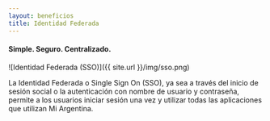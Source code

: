 ```yaml
---
layout: beneficios
title: Identidad Federada
---
```


#### Simple. Seguro. Centralizado.

![Identidad Federada (SSO)]({{ site.url }}/img/sso.png)

La Identidad Federada o Single Sign On (SSO), ya sea a través del inicio de sesión social o la autenticación con nombre de usuario y contraseña, permite a los usuarios iniciar sesión una vez y utilizar todas las aplicaciones que utilizan Mi Argentina.
